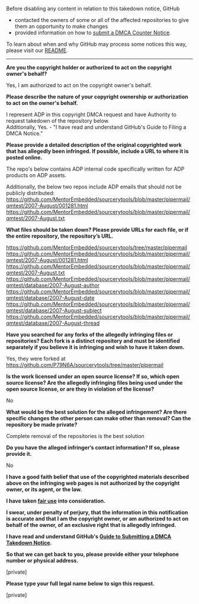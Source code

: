 Before disabling any content in relation to this takedown notice, GitHub
- contacted the owners of some or all of the affected repositories to give them an opportunity to make changes
- provided information on how to [submit a DMCA Counter Notice](https://docs.github.com/en/articles/guide-to-submitting-a-dmca-counter-notice).

To learn about when and why GitHub may process some notices this way, please visit our [README](https://github.com/github/dmca/blob/master/README.md).

---

**Are you the copyright holder or authorized to act on the copyright owner's behalf?**

Yes, I am authorized to act on the copyright owner's behalf.

**Please describe the nature of your copyright ownership or authorization to act on the owner's behalf.**

I represent ADP in this copyright DMCA request and have Authority to request takedown of the repository below.  
Additionally, Yes. - "I have read and understand GitHub's Guide to Filing a DMCA Notice."

**Please provide a detailed description of the original copyrighted work that has allegedly been infringed. If possible, include a URL to where it is posted online.**

The repo's below contains ADP internal code specifically written for ADP products on ADP assets.

Additionally, the below two repos include ADP emails that should not be publicly distributed:  
https://github.com/MentorEmbedded/sourcerytools/blob/master/pipermail/qmtest/2007-August/001281.html  
https://github.com/MentorEmbedded/sourcerytools/blob/master/pipermail/qmtest/2007-August.txt

**What files should be taken down? Please provide URLs for each file, or if the entire repository, the repository’s URL.**

https://github.com/MentorEmbedded/sourcerytools/tree/master/pipermail  
https://github.com/MentorEmbedded/sourcerytools/blob/master/pipermail/qmtest/2007-August/001281.html  
https://github.com/MentorEmbedded/sourcerytools/blob/master/pipermail/qmtest/2007-August.txt  
https://github.com/MentorEmbedded/sourcerytools/blob/master/pipermail/qmtest/database/2007-August-author  
https://github.com/MentorEmbedded/sourcerytools/blob/master/pipermail/qmtest/database/2007-August-date  
https://github.com/MentorEmbedded/sourcerytools/blob/master/pipermail/qmtest/database/2007-August-subject  
https://github.com/MentorEmbedded/sourcerytools/blob/master/pipermail/qmtest/database/2007-August-thread

**Have you searched for any forks of the allegedly infringing files or repositories? Each fork is a distinct repository and must be identified separately if you believe it is infringing and wish to have it taken down.**

Yes, they were forked at https://github.com/P79N6A/sourcerytools/tree/master/pipermail

**Is the work licensed under an open source license? If so, which open source license? Are the allegedly infringing files being used under the open source license, or are they in violation of the license?**

No

**What would be the best solution for the alleged infringement? Are there specific changes the other person can make other than removal? Can the repository be made private?**

Complete removal of the repositories is the best solution

**Do you have the alleged infringer’s contact information? If so, please provide it.**

No

**I have a good faith belief that use of the copyrighted materials described above on the infringing web pages is not authorized by the copyright owner, or its agent, or the law.**

**I have taken <a href="https://www.lumendatabase.org/topics/22">fair use</a> into consideration.**

**I swear, under penalty of perjury, that the information in this notification is accurate and that I am the copyright owner, or am authorized to act on behalf of the owner, of an exclusive right that is allegedly infringed.**

**I have read and understand GitHub's <a href="https://docs.github.com/articles/guide-to-submitting-a-dmca-takedown-notice/">Guide to Submitting a DMCA Takedown Notice</a>.**

**So that we can get back to you, please provide either your telephone number or physical address.**

[private]

**Please type your full legal name below to sign this request.**

[private]
